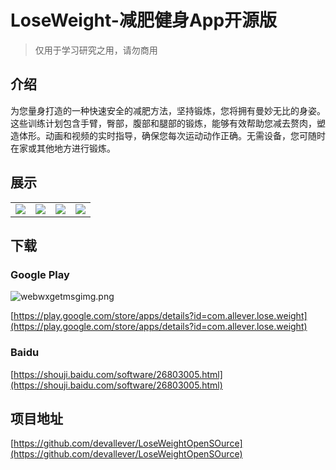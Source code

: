 # LoseWeight-减肥健身App开源版

> 仅用于学习研究之用，请勿商用

## 介绍

为您量身打造的一种快速安全的减肥方法，坚持锻炼，您将拥有曼妙无比的身姿。
这些训练计划包含手臂，臀部，腹部和腿部的锻炼，能够有效帮助您减去赘肉，塑造体形。动画和视频的实时指导，确保您每次运动动作正确。无需设备，您可随时在家或其他地方进行锻炼。


## 展示

|||||
|:-:|:-:|:-:|:-:|
|![](https://upload-images.jianshu.io/upload_images/2359130-415f038bfcc1feda.png?imageMogr2/auto-orient/strip%7CimageView2/2/w/100)|![](https://upload-images.jianshu.io/upload_images/2359130-44e15c1528688b31.png?imageMogr2/auto-orient/strip%7CimageView2/2/w/100)|![](https://upload-images.jianshu.io/upload_images/2359130-300a8a822416b32c.png?imageMogr2/auto-orient/strip%7CimageView2/2/w/100)|![](https://upload-images.jianshu.io/upload_images/2359130-e3b1d0660fcf7458.png?imageMogr2/auto-orient/strip%7CimageView2/2/w/100)|


## 下载

### Google Play

![webwxgetmsgimg.png](https://upload-images.jianshu.io/upload_images/2359130-ca75e4bebe10f2a7.png?imageMogr2/auto-orient/strip%7CimageView2/2/w/200)


[https://play.google.com/store/apps/details?id=com.allever.lose.weight](https://play.google.com/store/apps/details?id=com.allever.lose.weight)


### Baidu

[https://shouji.baidu.com/software/26803005.html](https://shouji.baidu.com/software/26803005.html)

## 项目地址
[[https://github.com/devallever/LoseWeightOpenSOurce](https://github.com/devallever/LoseWeightOpenSOurce)
]([https://github.com/devallever/LoseWeightOpenSOurce](https://github.com/devallever/LoseWeightOpenSOurce)
)